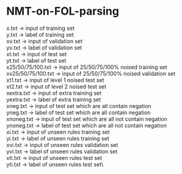 # NMT-on-FOL-parsing
x.txt -> input of training set\
y.txt -> label of training set\
xv.txt -> input of validation set\
yv.txt -> label of validation set\
xt.txt -> input of test set\
yt.txt -> label of test set\
x25/50/75/100.txt -> input of 25/50/75/100% noised training set\
xv25/50/75/100.txt -> input of 25/50/75/100% noised validation set\
xt1.txt -> input of level 1 noised test set\
xt2.txt -> input of level 2 noised test set\
xextra.txt -> input of extra training set\
yextra.txt -> label of extra training set\
xneg.txt -> input of test set which are all contain negation\
yneg.txt -> label of test set which are all contain negation\
xnoneg.txt -> input of test set which are all not contain negation\
ynoneg.txt -> label of test set which are all not contain negation\
xi.txt -> input of unseen rules training set\
yi.txt -> label of unseen rules training set\
xvi.txt -> input of unseen rules validation set\
yvi.txt -> label of unseen rules validation set\
xti.txt -> input of unseen rules test set\
yti.txt -> label of unseen rules test set\
